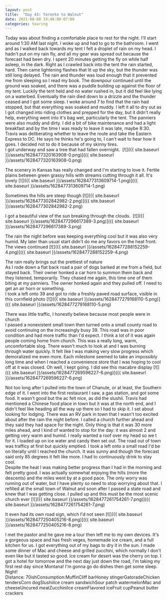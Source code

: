 ```yaml
---
layout: post
title:  "Day 43: Toronto to Walnut"
date: 2021-08-08 19:48:00-07:00
categories: touring
---
```

Today was about finding a comfortable place to rest for the night. I'll start around 1:30 AM last night. I woke up and had to go to the bathroom. I went and as I walked back towards my tent I felt a droplet of rain on my head. I hadn't put on my rain fly, and all my gear was spread out because the forecast had been dry. I spent 20 minutes getting the fly on while half asleep, in the dark. Right as I crawled back into the tent the rain started, hard. Then came lightening flashes that lit up the sky, but the thunder was still long delayed. The rain and thunder was loud enough that it prevented me from sleeping so I read my book. The downpour continued until the ground was soaked, and there was a puddle building up against the floor of my tent. Luckily the tent held and no water rushed in, but it did feel like lying on a waterbed. Eventually the rain died down to a drizzle and the thunder ceased and I got some sleep. I woke around 7 to find that the rain had stopped, but that everything was soaked and muddy. I left it all to dry out as I got changed into riding clothes and prepped for the day, but it didn't really help, everything went into it's bag wet, particularly the tent. The panniers were also muddy and dirty. I did a bit of bike maintenance and had a light breakfast and by the time I was ready to leave it was late, maybe 8:30. Travis was deliberating whether to leave the route and take the Eastern Express to DC. He says he thinks he's going to, I can't wait to hear how it goes. I decided not to do it because of my skinny tires.   
I got underway and saw a tree that had fallen overnight. 
[![]({{ site.baseurl }}/assets/1628477320163908-0.png)]({{ site.baseurl }}/assets/1628477320163908-0.png)
  
The scenery in Kansas has really changed and I'm starting to love it. Fertile plains between green grassy hills with streams cutting through it all. It's lovely
[![]({{ site.baseurl }}/assets/1628477313609714-1.png)]({{ site.baseurl }}/assets/1628477313609714-1.png)
  
Sometimes the hills are steep though
[![]({{ site.baseurl }}/assets/1628477302842982-2.png)]({{ site.baseurl }}/assets/1628477302842982-2.png)
  
I got a beautiful view of the sun breaking through the clouds. 
[![]({{ site.baseurl }}/assets/1628477296617389-3.png)]({{ site.baseurl }}/assets/1628477296617389-3.png)
  
The rain the night before was keeping everything cool but it was also very humid. My later than usual start didn't do me any favors on the heat front. The views continued
[![]({{ site.baseurl }}/assets/1628477288152259-4.png)]({{ site.baseurl }}/assets/1628477288152259-4.png)
  
The rain really brings out the prettiest of nature  
As I rode down a flat back road a pair of dogs barked at me from a field, but stayed back. Their owner honked a car horn to summon them back and they listened, temporarily. They chased me again, this time one of them biting at my panniers. The owner honked again and they pulled off. I need to get an air horn or something.   
I took a left onto 39 and got to ride a freshly paved road surface, visible in this cornfield photo
[![]({{ site.baseurl }}/assets/1628477279168110-5.png)]({{ site.baseurl }}/assets/1628477279168110-5.png)
  
There was little traffic, I honestly believe because most people were in church  
I passed a nonexistent small town then turned onto a small county road to avoid continuing on the increasingly busy 39. This road was in poor condition and had more traffic than I'd expect. I think a lot of it was again people coming home from church. This was a really long, warm, uncomfortable slog. There wasn't much to look at and I was burning through water quickly. It felt like I was making very slow progress which demoralized me even more. Each milestone seemed to take an impossibly long time and when I reached a convenience store that I was hoping to cool off at it was closed. Oh well, I kept going. I did see this macabre display
[![]({{ site.baseurl }}/assets/1628477269596227-6.png)]({{ site.baseurl }}/assets/1628477269596227-6.png)
  
Not too long after I pulled into the town of Chanute, or at least, the Southern edge of it. I went into the first restaurant I saw, a gas station, and got some food. It wasn't good but the ac felt nice, as did the slushii. Travis had mentioned a Chinese food place in town but it was at the north end, and I didn't feel like heading all the way up there so I had to skip it. I set about looking for lodging. There was an RV park in town that I wasn't too excited about after the rain the night before. I called a church further ahead and they said they had space for the night. Only thing is that it was 30 more miles ahead, and I kind of wanted to stop for the day: it was almost 2 and getting very warm and humid. I really wanted a roof over my head so we t for it. I loaded up on ice water and candy then set out. The road out of town was trafficy at first but quickly emptied. I took a left onto a small road I'd be on literally until I reached the church. It was sunny and though the forecast said only 85 degrees it felt like more. I had to continuously drink to stay cool.   
Despite the heat I was making better progress than I had in the morning and felt pretty good. I was actually somewhat enjoying the hills (more the descents) and the miles went by at a good pace. The only worry was running out of water, but I have plenty so need to stop worrying about that. I refilled at the small town of Walnut and soon after I passed a state road and knew that I was getting close. I pulled up and this must be the most scenic church ever
[![]({{ site.baseurl }}/assets/1628477261754261-7.png)]({{ site.baseurl }}/assets/1628477261754261-7.png)
  
It even had its own road sign, which I'd not seen
[![]({{ site.baseurl }}/assets/1628477250405216-8.png)]({{ site.baseurl }}/assets/1628477250405216-8.png)
  
I met the pastor and he gave me a tour then left me to my own devices. It's a gorgeous space and has fresh veges, homemade ice cream, and a full kitchen for us. I got everything out of my bags to dry it in the sun. I made some dinner of Mac and cheese and grilled zucchini, which normally I don't even like but it tasted so good. Ice cream for desert was the cherry on top. I got a hotel for tomorrow and the next day just down the road, I'm taking my first rest day since Montana! I'm gonna go do dishes then get some sleep. Night!  
Distance: 70ishConsumption:MuffinCliff barHoney stingerGatoradeChicken tendersCorn dogSlushiiIce cream sandwichSour patch watermelonMac and cheeseUncured meatZucchiniIce creamFlavored iceFruit cupPeanut butter crackers  

